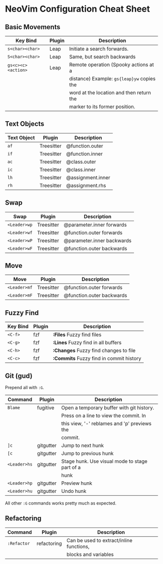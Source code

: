 # NeoVim Configuration Cheat Sheet

## Basic Movements

| Key Bind           | Plugin | Description                                   |
| ------------------ | ------ | --------------------------------------------- |
| `s<char><char>`    | Leap   | Initiate a search forwards.                   |
| `S<char><char>`    | Leap   | Same, but search backwards                    |
| `gs<c><c><action>` | Leap   | Remote operation (Spooky actions at a         |
|                    |        | distance) Example: `gs{leap}yw` copies the    |
|                    |        | word at the location and then return the      |
|                    |        | marker to its former position.                |

## Text Objects

| Text Object  | Plugin      | Description       |
| ------------ | ----------- | ----------------- |
| `af`         | Treesitter  | @function.outer   |
| `if`         | Treesitter  | @function.inner   |
| `ac`         | Treesitter  | @class.outer      |
| `ic`         | Treesitter  | @class.inner      |
| `lh`         | Treesitter  | @assignment.inner |
| `rh`         | Treesitter  | @assignment.rhs   |

## Swap

| Swap         | Plugin      | Description                |
| ------------ | ----------- | -------------------------- |
| `<Leader>wp` | Treesitter  | @parameter.inner forwards  |
| `<Leader>wf` | Treesitter  | @function.outer  forwards  |
| `<Leader>wP` | Treesitter  | @parameter.inner backwards |
| `<Leader>wF` | Treesitter  | @function.outer  backwards |

## Move

| Move         | Plugin      | Description               |
| ------------ | ----------- | ------------------------- |
| `<Leader>mf` | Treesitter  | @function.outer forwards  |
| `<Leader>mF` | Treesitter  | @function.outer backwards |

## Fuzzy Find

| Key Bind     | Plugin      | Description                               |
| ------------ | ----------- | ----------------------------------------- |
| `<C-f>`      | fzf         | __:Files__ Fuzzy find files               |
| `<C-g>`      | fzf         | __:Lines__ Fuzzy find in all buffers      |
| `<C-h>`      | fzf         | __:Changes__ Fuzzy find changes to file   |
| `<C-c>`      | fzf         | __:Commits__ Fuzzy find in commit history |

## Git (gud)

Prepend all with `:G`.

| Command      | Plugin      | Description                                    |
| ------------ | ----------- | ---------------------------------------------- |
| `Blame`      | fugitive    | Open a temporary buffer with git history.      |
|              |             | Press <Enter> on a line to view the commit. In |
|              |             | this view, '-' reblames and 'p' previews the   |
|              |             | commit.                                        |
| `]c`         | gitgutter   | Jump to next hunk                              |
| `[c`         | gitgutter   | Jump to previous hunk                          |
| `<Leader>hs` | gitgutter   | Stage hunk. Use visual mode to stage part of a |
|              |             | hunk                                           |
| `<Leader>hp` | gitgutter   | Preview hunk                                   |
| `<Leader>hu` | gitgutter   | Undo hunk                                      |

All other `:G` commands works pretty much as expected.

## Refactoring

| Command      | Plugin      | Description                                    |
| ------------ | ----------- | ---------------------------------------------- |
| `:Refactor`  | refactoring | Can be used to extract/inline functions,       |
|              |             | blocks and variables                           |
